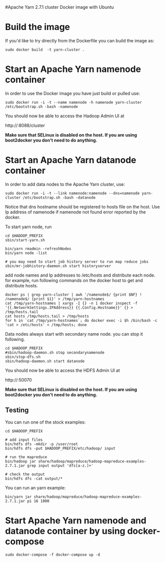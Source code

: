 #Apache Yarn 2.7.1 cluster Docker image with Ubuntu

# Build the image

If you'd like to try directly from the Dockerfile you can build the image as:

```
sudo docker build  -t yarn-cluster .
```


# Start an Apache Yarn namenode container

In order to use the Docker image you have just build or pulled use:

```
sudo docker run -i -t --name namenode -h namenode yarn-cluster /etc/bootstrap.sh -bash -namenode
```

You should now be able to access the Hadoop Admin UI at

http://<host>:8088/cluster

**Make sure that SELinux is disabled on the host. If you are using boot2docker you don't need to do anything.**

# Start an Apache Yarn datanode container

In order to add data nodes to the Apache Yarn cluster, use:

```
sudo docker run -i -t --link namenode:namenode --dns=namenode yarn-cluster /etc/bootstrap.sh -bash -datanode
```

Notice that dns hostname should be registered to hosts file on the host. Use Ip address of namenode if namenode not found error reported by the docker.

To start yarn node, run 

```
cd $HADOOP_PREFIX
sbin/start-yarn.sh

bin/yarn rmadmin -refreshNodes
bin/yarn node -list

# you may need to start job history server to run map reduce jobs
sbin/mr-jobhistory-daemon.sh start historyserver

```

add node names and Ip addresses to /etc/hosts and distribute each node.
for example, run following commands on the docker host to get and distribute hosts.

```
docker ps | grep yarn-cluster | awk '/namenode$/ {print $NF} ! /namenode$/ {print $1}' > /tmp/yarn-hostnames
cat /tmp/yarn-hostnames | xargs -I {} -n 1 docker inspect -f '{{.NetworkSettings.IPAddress}} {{.Config.Hostname}}' {} > /tmp/hosts.tail
cat hosts /tmp/hosts.tail > /tmp/hosts
for h in `cat /tmp/yarn-hostnames`; do docker exec -i $h /bin/bash -c 'cat > /etc/hosts' < /tmp/hosts; done
```

Data nodes always start with secondary name node. you can stop it following.

```
cd $HADOOP_PREFIX
#sbin/hadoop-daemon.sh stop secondarynamenode
sbin/stop-dfs.sh
sbin/hadoop-daemon.sh start datanode
```

You should now be able to access the HDFS Admin UI at

http://<host>:50070

**Make sure that SELinux is disabled on the host. If you are using boot2docker you don't need to do anything.**

## Testing

You can run one of the stock examples:

```
cd $HADOOP_PREFIX

# add input files
bin/hdfs dfs -mkdir -p /user/root
bin/hdfs dfs -put $HADOOP_PREFIX/etc/hadoop/ input

# run the mapreduce
bin/hadoop jar share/hadoop/mapreduce/hadoop-mapreduce-examples-2.7.1.jar grep input output 'dfs[a-z.]+'

# check the output
bin/hdfs dfs -cat output/*
```

You can run an yarn example:

```
bin/yarn jar share/hadoop/mapreduce/hadoop-mapreduce-examples-2.7.1.jar pi 16 1000
```


# Start Apache Yarn namenode and datanode container by using docker-compose

```
sudo docker-compose -f docker-compose up -d
```
